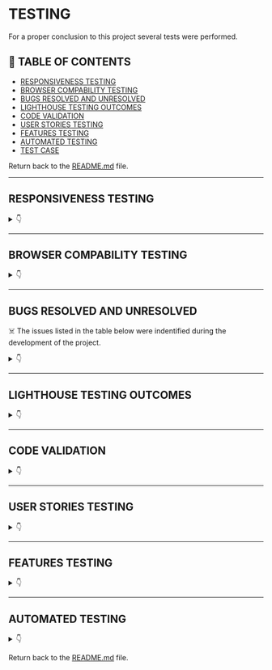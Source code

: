 # TESTING

For a proper conclusion to this project several tests were performed.

## 🚀 TABLE OF CONTENTS

* [RESPONSIVENESS TESTING](#responsiveness-testing)
* [BROWSER COMPABILITY TESTING](#browser-compability-testing)
* [BUGS RESOLVED AND UNRESOLVED](#bugs-resolved-and-unresolved)
* [LIGHTHOUSE TESTING OUTCOMES](#lighthouse-testing-outcomes)
* [CODE VALIDATION](#code-validation)
* [USER STORIES TESTING](#user-stories-testing)
* [FEATURES TESTING](#features-testing)
* [AUTOMATED TESTING](#automated-testing)
* [TEST CASE](#test-case)

Return back to the [README.md](README.md) file.

- - -

## RESPONSIVENESS TESTING

<details>
<summary>👇</summary>

The deployed application was tested on multiple devices to check for responsiveness issues. The bootstrap classes were used to be as responsive as possible and there was no need to add media queries.

It works as expected according to the wireframes and no issue was found.

![Responsiveness](documentation/images/responsiveness.jpg)

|Device| Screenshot | 
|:---|:---: |
| Desktop |  ![Desktop](documentation/images/desktop.png)  |
| Laptop  |  ![Laptop](documentation/images/laptop.png)  |
| Tablet  |  ![Tablet](documentation/images/ipad.png)  |
| Mobile  |  ![Mobile](documentation/images/iphone.png)  |

</details>

- - -

## BROWSER COMPABILITY TESTING


<details>
<summary>👇</summary>

The deployed project was tested on multiple browsers to check for compatibility issues and works as expected.

|Browser | Screenshot | 
|:---:|:---: |
| Chrome | ![Chrome](documentation/images/chrome.png)  |
| Edge  | ![Edge](documentation/images/edge.png)  |
| Internet Explorer - Mobile |  ![Internet Explorer](documentation/images/explorer.jpg)  |

</details>

- - -

## BUGS RESOLVED AND UNRESOLVED 

☠️ The issues listed in the table below were indentified during the development of the project.

<details>
<summary>👇</summary>

|N.| Issue |  Action | Status | 
|:---|:--- |:--- |:--- |
|01| Table django_session don't exists | Command: python manage.py migrate sessions | Closed | 
|02 | After migration to codeanywhere, Error: pg_config executable not found | install psycopg2-binary | Closed |
|03 | After migration to codeanywhere, the app didn't run | Create virtual enviroment | Closed |
|04 | Sticky footer overlapping content | Remove class fixed-sm-bottom; add display: flex, direction: column and min-height:100vh to body and margin-top:auto to footer | Closed |
|05 | Bullets in nav list | Edit default in CSS nav ul {list-style-type: none;} | Closed |
|06 | Dropdown menu doesn't display own profile | Change the user.profile.pk to request.user.profile.pk | Closed | 
|07 | Profile_pic doesn't display correctly | Edit templates, change bootstrap classes | Closed |
|08 | Admin couldn't delete post or comment from other users | Edit the template and view adding request.user.is_superuser | Closed |
|09 | Inpunt form doesn't clean after submit | Add class form-control | Closed |
|10 | Default profile_pic doesn't display | Add boolean to templates | Closed |
|11 | Reply comment icon button doesn't work. Parent_id was not found. | Remove '' from argument in the function.  | Closed |
|12 | Default profile picture doesn't be displayed at followers_list. | Edit the template followers_list with boolean | Closed | 
|13 | ConnectionRefusedError at /accounts/password/reset/ | Google and Gitpod don't see eye-to-eye and will not send emails from a Google SMPT account. Use outlook account to send email to reset password, but got Error 500 at Heroku, then changed to a new google account, turn on the 2-Step Verification and use the App Password.| Closed |
|14 | Skip collestactic at Heroky during deployment | Run the command `python manage.py collectstatic` then deploy the project again. | Closed|
|15 | Couldn't test the application using a free version of Elephant as a database | Create a temporary database to test the application | Closed |
|16 | Post and Comment form doesn't clear after it's submitted | Call the empty form after save the content posted | Closed |
|17 | After changed the password redirects to change password page | Add a path with reverse_lazy to overwrite django allauth | Closed |
|18 | Post author couldn't delete comments in own post | Edit view and template adding if request.user == post.author. | Closed |
|19 | The table of contents on the README.md an TESTING.md doesn't work due to emojis in titles. | Remove all emojis from titles. | Closed|
|20 | NameError: name 'settings' is not defined | Remove the static from urls | Closed |
|21 | Pagination from Search and Users doesn't work correctly | Add `&amp` due to paramenters.| Closed |
| 22 | Video of the testing exceeds GitHub's file size limit and push was rejected | Delete video, `git reset --soft` was used to reset the last three commits, new commit was done with the changes, then the code was pushed to GitHub successfully | Closed | 

There are no remaining bugs.

</details>

- - -

## LIGHTHOUSE TESTING OUTCOMES

<details>
<summary>👇</summary>

The deployed project was tested using the Lighthouse Audit tool to check for any major issues. The results for each page are listed bellow.

Notes:

* **Best Practices**: Displays images with incorrect aspect ratio - this will happen due to the uploading of photos by the user.

* Some tests were made using DevTool with Google Chrome, but it was very slow and other tests were made with Microsoft Edge, where the language was German. (Leistung = Performance, Barrierefreiheit = Accessibility)

|Page | Screenshot | 
|:---:|:---: |
|Home (Landing page - not Logged in) |![Home](documentation/images/l-home.png) |
| Sing Up | ![Sing Up](documentation/images/l-signup.png)|
| Sing In| ![Sing In](documentation/images/l-signin.png) |
| Sing Out | ![Sing Out](documentation/images/l-signout.png) |
| Reset Password | ![Reset Password](documentation/images/l-password-reset.png) |
| Reset Password Done | ![Reset Password Done](documentation/images/l-password-reset-done.png) |
| Change Password | ![Change Password](documentation/images/l-password-change.png) |
| Home (Main Feed - Logged in) | ![Home - Main Feed - Logged in](documentation/images/l-main-feed.png) |
| Following Feed| ![Following](documentation/images/l-following.png) |
| Post Detail | ![Post Detail](documentation/images/l-post-detail.png) |
| Edit post | ![Edit post](documentation/images/l-post-edit.png) |
| Delete post | ![Delete post](documentation/images/l-post-delete.png) |
| Edit comment | ![Edit comment](documentation/images/l-comment-edit.png)|
| Delete comment | ![Delete comment](documentation/images/l-comment-delete.png)|
| Users | ![Users](documentation/images/l-users.png) |
| Search - Valid query | ![Search](documentation/images/l-search.png) |
|Search - No user found | ![Search](documentation/images/l-search-no-one.png) |
| Profile | ![Profile](documentation/images/l-profile.png) |
| Profile Update | ![Profile Update](documentation/images/l-profile-update.png) |
| Followers | ![Followers](documentation/images/l-followers.png) |

</details>

- - -

## CODE VALIDATION

<details>
<summary>👇</summary>

### HTML

The [HTML W3C Validator](https://validator.w3.org/) to validate all HTML files.
In order to properly validate the HTML pages with Jinja syntax, the steps are followed for each file:

- Navigate to the deployed application using Google Chrome,
- Right-click anywhere on the page, and select View Page Source.
- Copy the entire "compiled" code, without any Jinja syntax., and use the validate by input method.

The result for each page are listed bellow:

|Page |Screenshot | Notes  | 
|:---:|:----------------------:|---|
| Home (Landing) |  Second test: ![HTML Validation - Home](documentation/images/v-html-home.png) |First test: **Warning**: The type attribute is unnecessary for JavaScript resources. - Removed from script.|
| Sing Up | ![HTML Validation - Singup](documentation/images/v-html-signup.png)  |
| Sing In | ![HTML Validation - Singin](documentation/images/v-html-signin.png)  |
| Sing Out | ![HTML Validation - Singout](documentation/images/v-html-signout.png) ![HTML Validation - Singout](documentation/images/v-html-signout-id.png) | The error message was ignored, because the the `aria-controls` identifies an element in the same document whose contents are controlled by the current element.  |
| Reset Password |  Second test: ![HTML Validation - Password Reset](documentation/images/v-html-password-reset.png)  |First test: Error: Attribute mt-2 not allowed on element p at this point. - Add the missed `class=" "`.|
| Reset Password Done |  ![HTML Validation - Password Reset Done](documentation/images/v-html-password-reset-done.png) |
| Home (Main Feed - Logged in) |  ![HTML Validation - Main Feed](documentation/images/v-html-main-feed.png) |
| Following |  First test: ![HTML Validation - Following Feed](documentation/images/v-html-following-1.png) Second test ![HTML Validation - Following Feed](documentation/images/v-html-following-2.png) |"Picture uploaded" was added as an alt attribute to uploaded image by user. |
| Post Detail | ![HTML Validation - Post Detail](documentation/images/v-html-post-detail.png)  |
| Edit post |  ![HTML Validation - Edit Post](documentation/images/v-html-post-edit.png) |
| Delete post |  ![HTML Validation - Delete Post](documentation/images/v-html-post-delete.png) |
| Edit comment | ![HTML Validation - Edit Comment](documentation/images/v-html-comment-edit.png)  |
| Delete comment | ![HTML Validation - Delete Comment](documentation/images/v-html-comment-delete.png)  |
| Users | First test: ![HTML Validation - Users](documentation/images/v-html-users-1.png) Second test: ![HTML Validation - Users](documentation/images/v-html-users-2.png) |The escape `&amp;` was added.
| Search |  First test: ![HTML Validation - Search](documentation/images/v-html-search.png) Second test: ![HTML Validation - ](documentation/images/v-html-search-2.png)| The escape `&amp;` was added.
| Profile |  First test: ![HTML Validation - Profile](documentation/images/v-html-profile.png) Second test: ![HTML Validation - Profile](documentation/images/v-html-profile-2.png) |`<h3/>` written in the right place.|
| Profile Update |  ![HTML Validation - Profile Update](documentation/images/v-html-profile-update.png) |
| Change Password | First test: ![HTML Validation - Change Password](documentation/images/v-html-password-change-error.png) Second test: ![HTML Validation - Change Password](documentation/images/v-html-password-change.png) | Div was removed. |
| Followers | ![HTML Validation - Followers](documentation/images/v-html-followers.png)  |
| Error 403 |  ![HTML Validation - Error 403](documentation/images/v-html-error-403.png) |
| Error 404 | ![HTML Validation - Error 404](documentation/images/v-html-error-404.png)  |
| Error 500 | ![HTML Validation - Error 500](documentation/images/v-html-error-500.png)  |

- - - 


### CSS

The [CSS Jigsaw Validator](https://jigsaw.w3.org/css-validator/) was used to validate the CSS file.

| File | Screenshot | Notes |
| --- | --- | --- |
| style.css | ![style.css](documentation/images/v-css.png) | ![style.css warning](documentation/images/v-css-warning.png) |

- - - 

### JAVASCRIPT

The [JShint Validator](https://jshint.com/) was used to validate the JavaScript file.

| File | Screenshot | Notes |
| --- | --- | --- |
| titbit.js | ![screenshot](documentation/images/v-javascript.png) | Unused variables: commentReply Toggle, showNotifications and removeNotifications |


- - - 


### PYTHON

The [Code Institute Python Linter](https://pep8ci.herokuapp.com)was used to validate all Python files.

#### Network project

| File | Screenshot  | Notes|
| --- | ------ |:---:|
| settings.py |  ![Settings](documentation/images/v-network-settings.png) | Pass - Line too long due to AUTH_PASSWORD_VALIDATORS|
| urls.py (main) |  ![Urls](documentation/images/v-network-urls.png) | Pass |
| views.py | ![Views](documentation/images/v-network-views.png)  | Pass |


#### Home app

| File | Screenshot  | Notes|
| --- | --- | --- |
| urls.py | ![Urls](documentation/images/v-home-urls.png)  | Pass |
| views.py | ![Views](documentation/images/v-home-views.png)  | Pass |
| custom_tags.py |  ![Custom Tags](documentation/images/v-home-custom-tags.png) | Pass |


#### Titbit app

| File | Screenshot  | Notes|
| --- | --- | --- |
| admin.py | ![Admin](documentation/images/v-titbit-admin.png)  | Pass |
| forms.py | ![Forms](documentation/images/v-titbit-forms.png)  | Pass |
| models.py | ![Models](documentation/images/v-titbit-models.png)  | Pass |
| tests.py |  ![Tests](documentation/images/v-titbit-tests.png)  | Pass |
| urls.py |  ![Urls](documentation/images/v-titbit-urls.png) | Pass |
| views.py | ![Views](documentation/images/v-titbit-views.png)  | Pass |

</details>

- - -

## USER STORIES TESTING

<details>
<summary>👇</summary>

The implemented User Stories were tested during the development of this project and also after it was finished with the below user acceptance testing:

Check out the video with some tests by clicking [here](documentation/video/test.mp4).

There are several screenshots of the features in the [README.md](README.md) file.


### New Site Users

- - -

As a first time user of the site, I want to be able to:

*Must Have*

| User Stories |  Notes|
| --- | --- | 
| understand what the site is for and how to navigate the site, so I can decide wheter or not to sign up. | Pass |
| register for an account, so that I can create my profile and explore the website. |  Pass |
| easily navigate the site, so that I can access what I need at the click of a button. | Pass |



### **Registered Users**

- - -

As a registered user of the site, I want to be able to:

*Must Have*

| User Stories |  Notes|
| --- |  --- |
| log in to my account, so that I can access the website. |Pass |
| log out of my account, so that I can end my session | Pass |
| have my own profile, so that I can be found from my friends. |Pass |
| edit my profile, so that I can update or personalize it. | Pass |
| read the new posts, so that I can keep up to date |  Pass |
| create, edit, delete and view my posts, so that I can have control of my content | Pass |
| know the date and time a post was created, so that I can know how new or old the post is | Pass |
| post pictures, so that I can share moments or toughts | Pass |
| like or dislike other people's posts, so that I can let them know I enjoyed their posts | Pass |
| follow others users, so that I can view their posts on my following feed | Pass |
| unfollow other users, so that I can remove their post from my feed | Pass |
| be followed, so that I can know that other users read my posts  | Pass |
| view the number of likes on each post, so that I can see which is the most popular or viral  | Pass |
| add a profile picture so that I will be recognized from other users  | Pass |
| see a users list, so that I can find others users to follow them | Pass |
| search for an user, so that I can find a specific user to follow him | Pass |


*Should Have*

| User Stories |  Notes|
| --- | --- | 
| comment on other people's posts, so that I can be involved in the conversation |  Pass |
| read the comments of posts, so that I can know the thoughts from others users and follow them  | Pass |
| like other people's comments on posts, so that I can let them know I enjoyed their comment   | Pass |
| edit or delete my comments on other people's posts, so that I can edit or remove comments I no longer want published | Pass |
| delete other people's comments on my own posts, so that I can remove unwanted commments   | Pass |
| be notified when other users comment or like my posts or follow/unfollow me, so that I can check it | Pass |
| read the feed only from following users, so that I don't waste my time with unwanted posts | Pass |
| access a list from followers, so that I can find others users to follow them  | Pass |


*Could Have*

| User Stories |  Notes|
| --- | --- | 
| reply comments, so that I can interate with others users | Pass |
| reset my password, so that I can regain access to my account | Pass |
| change password, so that I feel more secure | Pass |
| add a background picture so that I will show what I like to other users | Pass |


### **Admin User**

- - -

As an administrator for the site I want to be able to:

*Must Have*

| User Stories |  Notes|
| --- | --- | 
| remove any content from any user that could be offensive, so that I can moderate the all content| Pass |
| have own profil, so that I can have user experience| Pass |

</details>

- - -

## FEATURES TESTING

<details>
<summary>👇</summary>

The features were manually tested as defensive programming during the development of this project and also after it was finished with the below user acceptance testing:


 Video recorded with testing:
  
![Click here to watch](https://github.com/luandretta/network/assets/113333171/bc92614c-b519-40a2-8570-186dfa59dde2)


| Page | User Action | Expected Result| Notes |
| --- | --- | --- | --- |
|  **Home Page**   |  |  | |
| Landing | Click on Logo | Redirection to Home page | Pass |
| | Click on Sign Up button  | Redirection to Sign Up page | Pass |
| | Click on Sign In button | Redirection to Sign In page | Pass |
| Logged in | Click on Logo | Redirection to Main Feed | Pass |
| **Sign Up** |  |  |  |
| | Enter valid email address | Field will only accept email address format | Pass |
| | Enter valid password (twice) | Field will only accept password format | Pass |
| | Click Sign Up button on sign up page  | Redirects user to feed and displays message | Pass |
| | Click on Sign In link | Redirection to Sign In page | Pass |
| **Sing In** |  |  |  |
| | Enter valid email address | Field will only accept email address format or valid username | Pass |
| | Enter valid password | Field will only accept password format | Pass |
| | Click Login button on login page | Redirects user to main feed and displays message | Pass |
| | Click Forgot Password | Redirects user to password reset page | Pass |
| | Click on Sign Up link | Redirection to Sign Up page | Pass |
| **Sing Out** |  |  |  |
| | click on dropdown menu, then sign out | Redirects to sign out page | Pass |
| | Click to confirm to sign out  | Redirects to landing page and displays message with the sign out confirmation | Pass |
| **Password Reset**|  |  |  |
| | Enter valid email address and click Reset Password button| Request confirmation | Pass |
| | Receive email with link to reset password | The link to reset the password is valid | Pass |
| | Click on the reset password link | Redirects user to change his password | Pass |
| | Attempt to use the reset password link twice | The link won't be accepted | Pass |
| **Main Feed** |  |  |  |
| | Create a post only with text as content | New post only with text is created | Pass |
| | Create a post only with picture | User is prompted to type something into the content field before sending | Pass |
| | Create a post with text and picture | New post with text and picture is created | Pass |
| | Click send on new post form without adding content | User is prompted to enter something into the field before sending | Pass |
| | Click on a post | User will be redirected to the post detail page | Pass |
| | Click on the username on a post | User will be redirected to the post author's profile | Pass |
| | Click the like button on a post | Like button will fill with colour and the like count will increase by 1, Post author receives a notification letting them know someone has liked their post | Pass  |
| | Click the like button on a post already liked by the user | Like button will become clear in the middle like count will decrease by 1 | Pass |
| | Click the dislike button on a post | Dislike button will fill with colour and the dislike count will increase by 1 | Pass  |
| | Click the dislike button on a post already liked by the user | Dislike button will become clear in the middle dislike count will decrease by 1 | Pass  |
| | Click edit icon on own post | User is redirected to post edit page | Pass   |
| | Click delete icon on own post | User is redirected to post delete confirmation page | Pass  |
| | Click on the pagination | Change the pages correctly | Pass |
| **Following Feed** |  |  |  |
| | Display only post from users who are being followed | User reads only posts of the users he follows | Pass |
| | The user is not following anyone and click on Following | Message to try follow other users | Pass |
| | Click on a post | User will be redirected to the post detail page | Pass |
| | Click on the username on a post | User will be redirected to the post author's profile | Pass |
| | Click the like button on a post | Like button will fill with colour and the like count will increase by 1, Post author receives a notification letting them know someone has liked their post | Pass  |
| | Click the like button on a post already liked by the user | Like button will become clear in the middle like count will decrease by 1 | Pass |
| | Click the dislike button on a post | Dislike button will fill with colour and the dislike count will increase by 1 | Pass  |
| | Click the dislike button on a post already liked by the user | Dislike button will become clear in the middle dislike count will decrease by 1 | Pass   |
| | Click edit icon on own post | User is redirected to post edit page | Pass  |
| | Click delete icon on own post | User is redirected to post delete confirmation page | Pass  |
| | Attempt to delete a post as admin | Admin is redirected to delete page | Pass |
| | Click on the pagination | Change the pages correctly | Pass |
| **Edit Post** | | | | 
| | Fill in post form and click submit | Original post can be edited | Pass | 
| | Click on the Back To Post button | User will be redirected to the original post | Pass | 
| **Delete Post** | | | | 
| | Click on the Delete button | Post will be permanently deleted | Pass | 
| | Click on the Back To Post button | User will be redirected to the original post | Pass | 
| **Comments on Post Detail** | | | | 
| | Comment a post | New comment is created, the post author is notificated | Pass |
| | Click send on new comment form without adding content | User is prompted to enter something into the field before sending | Pass |
| | Click the like button on a comment | Like button will fill with colour and the like count will increase by 1, Post author receives a notification letting them know someone has liked their post | Pass  |
| | Click the like button on a post already liked by the user | Like button will become clear in the middle like count will decrease by 1 | Pass |
| | Click the dislike button on a post | Dislike button will fill with colour and the dislike count will increase by 1 | Pass  |
| | Click the dislike button on a post already liked by the user | Dislike button will become clear in the middle dislike count will decrease by 1 | Pass   |
| | Click edit icon on own comment | User is redirected to comment edit page | Pass  |
| | Click delete icon on own comment | User is redirected to comment delete confirmation page | Pass  |
| | Click on the username on a comment | User will be redirected to the comment author's profile | Pass | 
| | Click on the comment icon | Open a form to reply the comment | Pass | 
| | Click edit icon on own comment | User is redirected to comment edit page | Pass | 
| | Click delete icon on own comment | User is redirected to comment delete page | Pass | 
| | Click on the pagination | Change the pages correctly | Pass |
| | Attempt to delete a comment as admin | Admin is redirected to  delete page | Pass |
| | Brute forcing the URL to delete another user's comment if not on your post | Redirects user to error page | Pass | 
| **Edit Comment** | | | | 
| | Fill in comment form and click submit | Original comment will be edited | Pass | 
| | Click on the Back To Post button | User will be redirected to the original post | Pass | 
| **Reply on Post Detail** | | | | 
| | Reply a comment | New reply is created, the comment author is notificated | Pass |
| | Click delete icon on own reply | User is redirected to  delete page | Pass | 
| | Attempt to delete a post as admin | Admin is redirected to  delete page | Pass |
| **Delete Comment or Reply** | | | | 
| | Click on the Delete button | Comment or reply will be permanently deleted | Pass | 
| | Click on the Back button | User will be redirected to the original post | Pass | 
| **Own Profile** | | | | 
| | Click on Profile button in dropdown menu | User will be redirected to their Profile page | Pass | 
| | Click on the Edit icon | User will be redirected to the edit profile page | Pass | 
| | Click on the Back To Feed button | User will be redirected to main feed | Pass | 
| | Click on followers | User will be redirected to followers list page | Pass | 
| | Click on a post | User will be redirected to the individual post page | Pass | 
| | Click edit icon on own post | User is redirected to post edit page | Pass | 
| | Click delete icon on own post | User is redirected to post delete confirmation page | Pass | 
| | Click on the pagination | Change the pages correctly | Pass |
| **Update Profile** | | | | 
| | Attempt to update the data (Name, bio, location, birthdate, profil and background pictures) | The information are saved correctly | Pass | 
| | User didn't upload pictures | Default pictures are used | Pass |
| | Click on change password | User will be redirected to change password page | Pass | 
| | Brute forcing the URL to edit another user's profile | Redirects user to error page | Pass |
| **Change Password** | | | | 
| | Attempt to change password, type the old password and the new twice | The password is changed successfully | Pass | 
| **Other Profile** | | | | 
| | Click on the follow button | User will follow current profile they're on and button will change to say unfollow, profile owner receives a notification letting them know someone has followed them and followers count will increase by 1 | Pass |  
| | Click on the unfollow button | User will unfollow current profile they're on and button will change to say follow, followers count will decrease by 1 | Pass | 
| | Click on followers | User will be redirected to followers list page | Pass |  
| | Click on the back button | User will be redirected to their feed | Pass | 
| | Click on a post | User will be redirected to the  post detail page | Pass | 
| | Click on the pagination | Change the pages correctly | Pass |
| **Followers Page** | | | | 
| | Click on user's name | User will be redirected to  user's profile | Pass |
| | Click on the pagination | Change the pages correctly | Pass |
| **Search Page** | | | | 
| | Type text into search form into nav and click the search icon | User is directed to a page with a list of  users containing his search query | Pass | If there are no users and/or posts containing the query the page will let the user know there was no results in either or both for their query |
| | Search for a non-existing user | Message  no User was found and to try again | Pass |
| | Click search icon with empty input | Redirects to users list | Pass |
| | Click on user's name | User will be redirected to  user's profile | Pass | 
| | Click on the pagination | Change the pages correctly | Pass |
| **Users Page** | | | | 
| | Click on user's name | User will be redirected to  user's profile | Pass |
| | Click on the pagination | Change the pages correctly | Pass |
| **Notifications** | | | | 
| | Click on like notification | User will be redirected to post detail from the liked post, the counter decrease by 1 | Pass |
| | Click on following notification | User will be redirected to  user's profile who started following him, the counter decrease by 1 | Pass |
| | Click on comment notification | User will be redirected to post detail from the comment, the counter decrease by 1 | Pass |
| | Click on reply notification | User will be redirected to post detail from the comment, the counter decrease by 1 | Pass |
| | Click on X | The notification will be closed, the counter decrease by 1 | Pass |
|**Error Pages** | | | | 
| | Click on Home button | User will be redirected to his feed | Pass | 
|**Footer** | | | | 
| | Click on Linkedin Icon | Redirects to LinkedIn from the creator of this application | Pass |
| | Click on GitHub Icon | Redirects to GitHub repository | Pass |
| | Click on "Lucimeri Andretta" link | Redirects to GitHub from the creator of this application | Pass |

</details>

- - -

## AUTOMATED TESTING

<details>
<summary>👇</summary>

The Django's Built-in Unit Testing Framework was used to test the application functionality on the project without errors.
To perform the test the following step was used:
- In the terminal type the command:

```bash
python3 manage.py test
```


- - -

## TEST CASE

A test case were written to proof the post feature and the delete post. A creation of a temporary database was needed.
Ran 2 tests without issues.

![Teste Case](documentation/images/test-case.png)


</details>

Return back to the [README.md](README.md) file.
